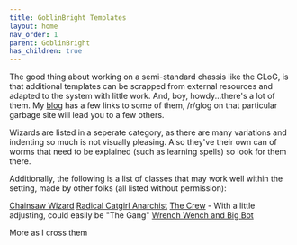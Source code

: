 ```yaml
---
title: GoblinBright Templates
layout: home
nav_order: 1
parent: GoblinBright
has_children: true
---
```


The good thing about working on a semi-standard chassis like the GLoG, is that additional templates can be scrapped from external resources and adapted to the system with little work. And, boy, howdy...there's a lot of them. My [blog](https://wayspell.blogspot.com) has a few links to some of them, /r/glog on that particular garbage site will lead you to a few others. 

Wizards are listed in a seperate category, as there are many variations and indenting so much is not visually pleasing. Also they've their own can of worms that need to be explained (such as learning spells) so look for them there. 

Additionally, the following is a list of classes that may work well within the setting, made by other folks (all listed without permission): 

[Chainsaw Wizard](https://modronrpgs.blogspot.com/2021/08/you-exude-cosmic-darkness-glog-class.html) 
[Radical Catgirl Anarchist](https://crateredland.blogspot.com/2020/10/radical-catgirl-anarchist.html) 
[The Crew](https://coinsandscrolls.blogspot.com/2018/08/osr-glog-pirate-classes.html) - With a little adjusting, could easily be "The Gang" 
[Wrench Wench and Big Bot](https://solaris242.blogspot.com/2020/10/glog-class-wrench-wench-and-big-bot.html) 

More as I cross them 
